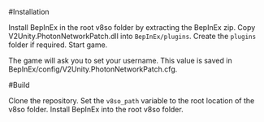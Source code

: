 #Installation

Install BepInEx in the root v8so folder by extracting the BepInEx zip.
Copy V2Unity.PhotonNetworkPatch.dll into `BepInEx/plugins`. Create the `plugins` folder if required.
Start game.

The game will ask you to set your username. This value is saved in BepInEx/config/V2Unity.PhotonNetworkPatch.cfg.

#Build

Clone the repository.
Set the `v8so_path` variable to the root location of the v8so folder.
Install BepInEx into the root v8so folder.